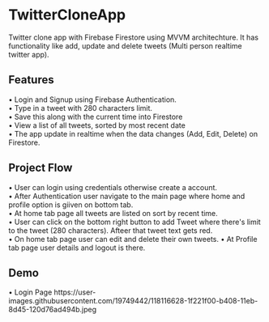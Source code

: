 <h1>TwitterCloneApp</h1>
Twitter clone app with Firebase Firestore using MVVM architechture. It has functionality like add, update and delete tweets (Multi person realtime twitter app).
<h2>Features</h2>
• Login and Signup using Firebase Authentication.<br>
• Type in a tweet with 280 characters limit.<br>
• Save this along with the current time into Firestore<br>
• View a list of all tweets, sorted by most recent date<br>
• The app update in realtime when the data changes (Add, Edit, Delete) on Firestore.<br>

<h2>Project Flow</h2>
• User can login using credentials otherwise create a account.<br>
• After Authentication user navigate to the main page where home and profile option is giiven on bottom tab.<br>
• At home tab page all tweets are listed on sort by recent time.<br>
• User can click on the bottom right button to add Tweet where there's limit to the tweet (280 characters). Afteer that tweet text gets red.<br>
• On home tab page user can edit and delete their own tweets.
• At Profile tab page user details and logout is there. <br>

<h2>Demo</h2>
• Login Page 
https://user-images.githubusercontent.com/19749442/118116628-1f221f00-b408-11eb-8d45-120d76ad494b.jpeg

